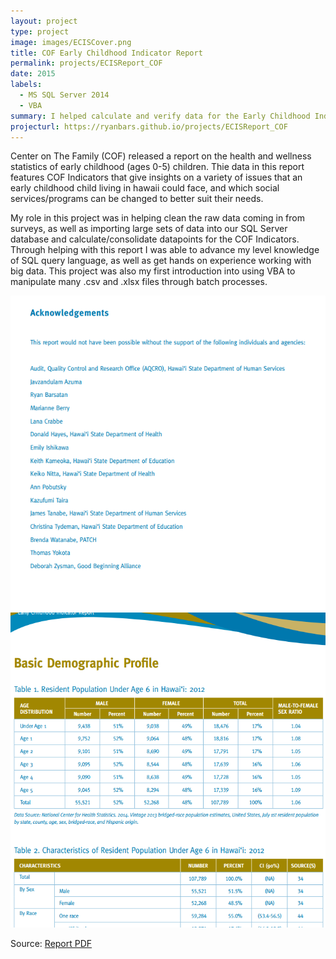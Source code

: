 ```yaml
---
layout: project
type: project
image: images/ECISCover.png
title: COF Early Childhood Indicator Report
permalink: projects/ECISReport_COF
date: 2015
labels:
  - MS SQL Server 2014
  - VBA
summary: I helped calculate and verify data for the Early Childhood Indicator Report put out by UH Center on the Family
projecturl: https://ryanbars.github.io/projects/ECISReport_COF
---
```


Center on The Family (COF) released a report on the health and wellness statistics of early childhood (ages 0-5) children. Thie data in this report features COF Indicators that give insights on a variety of issues that an early childhood child living in hawaii could face, and which social services/programs can be changed to better suit their needs. 

My role in this project was in helping clean the raw data coming in from surveys, as well as importing large sets of data into our SQL Server database and calculate/consolidate datapoints for the COF Indicators. Through helping with this report I was able to advance my level knowledge of SQL query language, as well as get hands on experience working with big data. This project was also my first introduction into using VBA to manipulate many .csv and .xlsx files through batch processes.  

<div class="ui small rounded images">
	<img src="../images/project2_img01.png"></img>
	<img src="../images/project2_img02.png"></img>
</div>

Source: [Report PDF](http://uhfamily.hawaii.edu/publications/brochures/caa45_COF_ECISReport_2015_0421.pdf)



